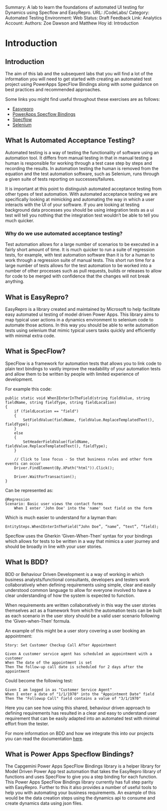 Summary: A lab to learn the foundations of automated UI testing for Dynamics using Specflow and EasyRepro.
URL: /CodeLabs/
Category: Automated Testing
Environment: Web
Status: Draft
Feedback Link: 
Analytics Account:
Authors: Zoe Dawson and Matthew Hoy
id: Introduction

# Introduction

## Introduction

The aim of this lab and the subsequent labs that you will find a lot of the information you will need to get started with creating an automated test project using PowerApps SpecFlow Bindings along with some guidance on best practices and recommended approaches.

Some links you might find useful throughout these exercises are as follows:

- [Easyrepro](https://github.com/microsoft/EasyRepro)
- [PowerApps Specflow Bindings](https://github.com/Capgemini/powerapps-specflow-bindings)
- [Specflow](https://docs.specflow.org/en/latest/)
- [Selenium](https://www.selenium.dev/documentation/en/)

## What Is Automated Acceptance Testing?

Automated testing is a way of testing the functionality of software using an automation tool. It differs from manual testing in that in manual testing a human is responsible for working through a test case step by steps and recording the results. In automation testing the human is removed from the equation and the test automation software, such as Selenium, runs through a given suite of tests reporting on successes/failures. 

It is important at this point to distinguish automated acceptance testing from other types of test automation. With automated acceptance testing we are specifically looking at mimicking and automating the way in which a user interacts with the UI of your software. If you are looking at testing background data processes you should be using integration tests as a ui test will tell you nothing that the integration test wouldn’t be able to tell you much quicker.


### Why do we use automated acceptance testing?

Test automation allows for a large number of scenarios to be executed in a fairly short amount of time. It is much quicker to run a suite of regression tests, for example, with test automation software than it is for a human to work through a regression suite of manual tests. This short run time for a large number of tests allows for the test automation to be worked into a number of other processes such as pull requests, builds or releases to allow for code to be merged with confidence that the changes will not break anything. 


## What is EasyRepro?

EasyRepro is a library created and maintained by Microsoft to help facilitate easy automated ui testing of model driven Power Apps. This library aims to map typical user actions in a dynamics environment to selenium code to automate those actions. In this way you should be able to write automation tests using selenium that mimic typical users tasks quickly and efficiently with minimal extra code. 


## What is SpecFlow?

SpecFlow is a framework for automation tests that allows you to link code to plain text bindings to vastly improve the readability of your automation tests and allow them to be written by people with limited experience of development. 

For example this code:

```
public static void WhenIEnterInTheField(string fieldValue, string fieldName, string fieldType, string fieldLocation)
{
    if (fieldLocation == "field")
    {
        SetFieldValue(fieldName, fieldValue.ReplaceTemplatedText(), fieldType);
    }
    else
    {
        SetHeaderFieldValue(fieldName, fieldValue.ReplaceTemplatedText(), fieldType);
    }

    // Click to lose focus - So that business rules and other form events can occur
    Driver.FindElement(By.XPath("html")).Click();

    Driver.WaitForTransaction();
}
```

Can be represented as:

```
@Regression
Scenario: Basic user views the contact forms
	When I enter 'John Doe' into the 'name' text field on the form
```

Which is much easier to understand for a layman than:

```
EntitySteps.WhenIEnterInTheField(“John Doe”, “name”, “text”, “field);
```

Specflow uses the Gherkin ‘Given-When-Then’ syntax for your bindings which allows for tests to be written in a way that mimics a user journey and should be broadly in line with your user stories. 

## What Is BDD?

BDD or Behaviour Driven Development is a way of working in which business analysts/functional consultants, developers and testers work collaboratively when defining requirements using simple, clear and easily understood common language to allow for everyone involved to have a clear understanding of how the system is expected to function. 

When requirements are written collaboratively in this way the user stories themselves act as a framework from which the automation tests can be built as each scenario in the user story should be a valid user scenario following the ‘Given-when-Then’ formula. 

An example of this might be a user story covering a user booking an appointment:

```
Story: Set Customer Checkup Call After Appointment

Given A customer service agent has scheduled an appointment with a customer
When The date of the appointment is set
Then The follow-up call date is scheduled for 2 days after the appointment
```

Could become the following test:

```
Given I am logged in as "Customer Service Agent"
When I enter a date of "1/1/1970" into the "Appointment Date" field
Then The "Followup Call" field contains a value of "3/1/1970"
```

Here you can see how using this shared, behaviour driven approach to defining requirements has resulted in a clear and easy to understand user requirement that can be easily adapted into an automated test with minimal effort from the tester.

For more information on BDD and how we integrate this into our projects you can read the documentation [here](https://capgeminiuk.visualstudio.com/Microsoft%20Community/_wiki/wikis/Microsoft-Community.wiki/839/Create-and-Sign-Off-Detailed-User-Stories).

## What is Power Apps Specflow Bindings?

The Capgemini Power Apps SpecFlow Bindings library is a helper library for Model Driven Power App test automation that takes the EasyRepro library of functions and uses SpecFlow to give you a step binding for each function. This Power Apps SpecFlow Bindings library currently has full step parity with EasyRepro. Further to this it also provides a number of useful tools to help you with automating your business requirements. An example of this would be the data creation steps using the dynamics api to consume and create dynamics data using json files.

